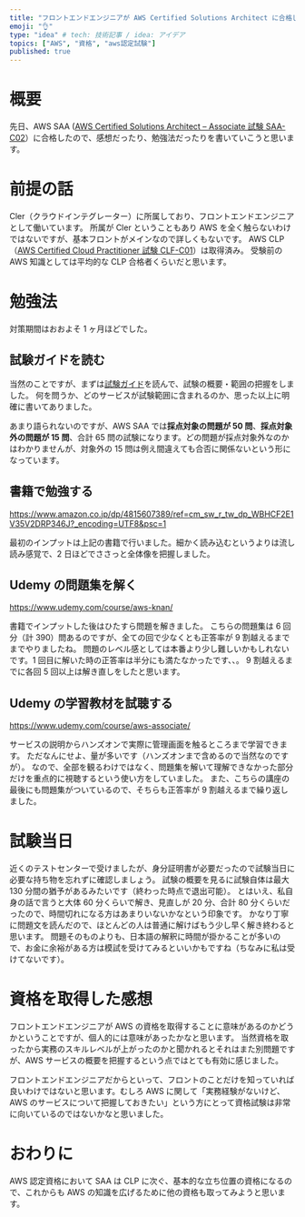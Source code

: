 ```yaml
---
title: "フロントエンドエンジニアが AWS Certified Solutions Architect に合格した話"
emoji: "👌"
type: "idea" # tech: 技術記事 / idea: アイデア
topics: ["AWS", "資格", "aws認定試験"]
published: true
---
```


# 概要

先日、AWS SAA ([AWS Certified Solutions Architect – Associate 試験 SAA-C02](https://aws.amazon.com/jp/certification/certified-solutions-architect-associate/)）に合格したので、感想だったり、勉強法だったりを書いていこうと思います。

# 前提の話

Cler（クラウドインテグレーター）に所属しており、フロントエンドエンジニアとして働いています。
所属が Cler ということもあり AWS を全く触らないわけではないですが、基本フロントがメインなので詳しくもないです。
AWS CLP（[AWS Certified Cloud Practitioner 試験 CLF-C01](https://aws.amazon.com/jp/certification/certified-cloud-practitioner/)）は取得済み。
受験前の AWS 知識としては平均的な CLP 合格者くらいだと思います。

# 勉強法

対策期間はおおよそ 1 ヶ月ほどでした。

## 試験ガイドを読む

当然のことですが、まずは[試験ガイド](https://d1.awsstatic.com/ja_JP/training-and-certification/docs-sa-assoc/AWS-Certified-Solutions-Architect-Associate_Exam-Guide.pdf)を読んで、試験の概要・範囲の把握をしました。
何を問うか、どのサービスが試験範囲に含まれるのか、思った以上に明確に書いてありました。

あまり語られないのですが、AWS SAA では**採点対象の問題が 50 問**、**採点対象外の問題が 15 問**、合計 65 問の試験になります。どの問題が採点対象外なのかはわかりませんが、対象外の 15 問は例え間違えても合否に関係ないという形になっています。

## 書籍で勉強する

https://www.amazon.co.jp/dp/4815607389/ref=cm_sw_r_tw_dp_WBHCF2E1V35V2DRP346J?_encoding=UTF8&psc=1

最初のインプットは上記の書籍で行いました。細かく読み込むというよりは流し読み感覚で、2 日ほどでささっと全体像を把握しました。

## Udemy の問題集を解く

https://www.udemy.com/course/aws-knan/

書籍でインプットした後はひたすら問題を解きました。
こちらの問題集は 6 回分（計 390）問あるのですが、全ての回で少なくとも正答率が 9 割越えるまでまでやりましたね。
問題のレベル感としては本番より少し難しいかもしれないです。1 回目に解いた時の正答率は半分にも満たなかったです、、。
9 割越えるまでに各回 5 回以上は解き直しをしたと思います。

## Udemy の学習教材を試聴する

https://www.udemy.com/course/aws-associate/

サービスの説明からハンズオンで実際に管理画面を触るところまで学習できます。
ただなんにせよ、量が多いです（ハンズオンまで含めるので当然なのですが）。
なので、全部を観るわけではなく、問題集を解いて理解できなかった部分だけを重点的に視聴するという使い方をしていました。
また、こちらの講座の最後にも問題集がついているので、そちらも正答率が 9 割越えるまで繰り返しました。

# 試験当日

近くのテストセンターで受けましたが、身分証明書が必要だったので試験当日に必要な持ち物を忘れずに確認しましょう。
試験の概要を見るに試験自体は最大 130 分間の猶予があるみたいです（終わった時点で退出可能）。
とはいえ、私自身の話で言うと大体 60 分くらいで解き、見直しが 20 分、合計 80 分くらいだったので、時間切れになる方はあまりいないかなという印象です。
かなり丁寧に問題文を読んだので、ほとんどの人は普通に解けばもう少し早く解き終わると思います。
問題そのものよりも、日本語の解釈に時間が掛かることが多いので、お金に余裕がある方は模試を受けてみるといいかもですね（ちなみに私は受けてないです）。

# 資格を取得した感想

フロントエンドエンジニアが AWS の資格を取得することに意味があるのかどうかということですが、個人的には意味があったかなと思います。
当然資格を取ったから実務のスキルレベルが上がったのかと聞かれるとそれはまた別問題ですが、AWS サービスの概要を把握するという点ではとても有効に感じました。

フロントエンドエンジニアだからといって、フロントのことだけを知っていれば良いわけではないと思います。むしろ AWS に関して「実務経験がないけど、AWS のサービスについて把握しておきたい」という方にとって資格試験は非常に向いているのではないかなと思いました。

# おわりに

AWS 認定資格において SAA は CLP に次ぐ、基本的な立ち位置の資格になるので、これからも AWS の知識を広げるために他の資格も取ってみようと思います。
